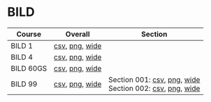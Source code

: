 # BILD

| Course | Overall | Section |
| ------ | ------- | ------- |
| BILD 1 | [csv](https://github.com/UCSD-Historical-Enrollment-Data/2024Summer1/blob/main/overall/BILD%201.csv), [png](https://raw.githubusercontent.com/UCSD-Historical-Enrollment-Data/2024Summer1/main/plot_overall/BILD%201.png), [wide](https://raw.githubusercontent.com/UCSD-Historical-Enrollment-Data/2024Summer1/main/plot_overall_wide/BILD%201.png) |  |
| BILD 4 | [csv](https://github.com/UCSD-Historical-Enrollment-Data/2024Summer1/blob/main/overall/BILD%204.csv), [png](https://raw.githubusercontent.com/UCSD-Historical-Enrollment-Data/2024Summer1/main/plot_overall/BILD%204.png), [wide](https://raw.githubusercontent.com/UCSD-Historical-Enrollment-Data/2024Summer1/main/plot_overall_wide/BILD%204.png) |  |
| BILD 60GS | [csv](https://github.com/UCSD-Historical-Enrollment-Data/2024Summer1/blob/main/overall/BILD%2060GS.csv), [png](https://raw.githubusercontent.com/UCSD-Historical-Enrollment-Data/2024Summer1/main/plot_overall/BILD%2060GS.png), [wide](https://raw.githubusercontent.com/UCSD-Historical-Enrollment-Data/2024Summer1/main/plot_overall_wide/BILD%2060GS.png) |  |
| BILD 99 | [csv](https://github.com/UCSD-Historical-Enrollment-Data/2024Summer1/blob/main/overall/BILD%2099.csv), [png](https://raw.githubusercontent.com/UCSD-Historical-Enrollment-Data/2024Summer1/main/plot_overall/BILD%2099.png), [wide](https://raw.githubusercontent.com/UCSD-Historical-Enrollment-Data/2024Summer1/main/plot_overall_wide/BILD%2099.png) | Section 001: [csv](https://github.com/UCSD-Historical-Enrollment-Data/2024Summer1/blob/main/section/BILD%2099_001.csv), [png](https://raw.githubusercontent.com/UCSD-Historical-Enrollment-Data/2024Summer1/main/plot_section/BILD%2099_001.png), [wide](https://raw.githubusercontent.com/UCSD-Historical-Enrollment-Data/2024Summer1/main/plot_section_wide/BILD%2099_001.png)<br>Section 002: [csv](https://github.com/UCSD-Historical-Enrollment-Data/2024Summer1/blob/main/section/BILD%2099_002.csv), [png](https://raw.githubusercontent.com/UCSD-Historical-Enrollment-Data/2024Summer1/main/plot_section/BILD%2099_002.png), [wide](https://raw.githubusercontent.com/UCSD-Historical-Enrollment-Data/2024Summer1/main/plot_section_wide/BILD%2099_002.png) |
